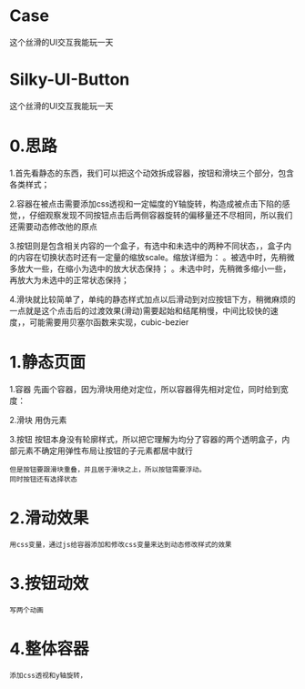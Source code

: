 # Case
这个丝滑的UI交互我能玩一天
# Silky-UI-Button
这个丝滑的UI交互我能玩一天
# 0.思路
  1.首先看静态的东西，我们可以把这个动效拆成容器，按钮和滑块三个部分，包含各类样式；

  2.容器在被点击需要添加css透视和一定幅度的Y轴旋转，构造成被点击下陷的感觉，，仔细观察发现不同按钮点击后两侧容器旋转的偏移量还不尽相同，所以我们还需要动态修改他的原点

  3.按钮则是包含相关内容的一个盒子，有选中和未选中的两种不同状态，，盒子内的内容在切换状态时还有一定量的缩放scale。缩放详细为：
      。被选中时，先稍微多放大一些，在缩小为选中的放大状态保持；
      。未选中时，先稍微多缩小一些，再放大为未选中的正常状态保持；
    
  4.滑块就比较简单了，单纯的静态样式加点以后滑动到对应按钮下方，稍微麻烦的一点就是这个点击后的过渡效果(滑动)需要起始和结尾稍慢，中间比较快的速度，，可能需要用贝塞尔函数来实现，cubic-bezier

# 1.静态页面
  1.容器
    先画个容器，因为滑块用绝对定位，所以容器得先相对定位，同时给到宽度：

  2.滑块
    用伪元素
  
  3.按钮
    按钮本身没有轮廓样式，所以把它理解为均分了容器的两个透明盒子，内部元素不确定用弹性布局让按钮的子元素都居中就行

    但是按钮要跟滑块重叠，并且居于滑块之上，所以按钮需要浮动。
    同时按钮还有选择状态

# 2.滑动效果
    用css变量，通过js给容器添加和修改css变量来达到动态修改样式的效果

# 3.按钮动效
    写两个动画

# 4.整体容器
    添加css透视和y轴旋转，

